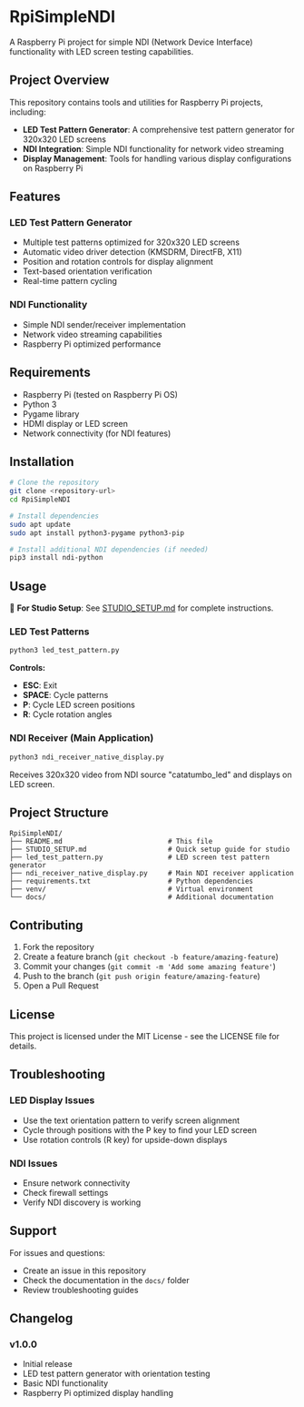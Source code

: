 # RpiSimpleNDI

A Raspberry Pi project for simple NDI (Network Device Interface) functionality with LED screen testing capabilities.

## Project Overview

This repository contains tools and utilities for Raspberry Pi projects, including:

- **LED Test Pattern Generator**: A comprehensive test pattern generator for 320x320 LED screens
- **NDI Integration**: Simple NDI functionality for network video streaming
- **Display Management**: Tools for handling various display configurations on Raspberry Pi

## Features

### LED Test Pattern Generator
- Multiple test patterns optimized for 320x320 LED screens
- Automatic video driver detection (KMSDRM, DirectFB, X11)
- Position and rotation controls for display alignment
- Text-based orientation verification
- Real-time pattern cycling

### NDI Functionality
- Simple NDI sender/receiver implementation
- Network video streaming capabilities
- Raspberry Pi optimized performance

## Requirements

- Raspberry Pi (tested on Raspberry Pi OS)
- Python 3
- Pygame library
- HDMI display or LED screen
- Network connectivity (for NDI features)

## Installation

```bash
# Clone the repository
git clone <repository-url>
cd RpiSimpleNDI

# Install dependencies
sudo apt update
sudo apt install python3-pygame python3-pip

# Install additional NDI dependencies (if needed)
pip3 install ndi-python
```

## Usage

🎯 **For Studio Setup**: See [STUDIO_SETUP.md](STUDIO_SETUP.md) for complete instructions.

### LED Test Patterns
```bash
python3 led_test_pattern.py
```

**Controls:**
- **ESC**: Exit
- **SPACE**: Cycle patterns
- **P**: Cycle LED screen positions
- **R**: Cycle rotation angles

### NDI Receiver (Main Application)
```bash
python3 ndi_receiver_native_display.py
```

Receives 320x320 video from NDI source "catatumbo_led" and displays on LED screen.

## Project Structure

```
RpiSimpleNDI/
├── README.md                          # This file
├── STUDIO_SETUP.md                    # Quick setup guide for studio
├── led_test_pattern.py                # LED screen test pattern generator
├── ndi_receiver_native_display.py     # Main NDI receiver application
├── requirements.txt                   # Python dependencies
├── venv/                              # Virtual environment
└── docs/                              # Additional documentation
```

## Contributing

1. Fork the repository
2. Create a feature branch (`git checkout -b feature/amazing-feature`)
3. Commit your changes (`git commit -m 'Add some amazing feature'`)
4. Push to the branch (`git push origin feature/amazing-feature`)
5. Open a Pull Request

## License

This project is licensed under the MIT License - see the LICENSE file for details.

## Troubleshooting

### LED Display Issues
- Use the text orientation pattern to verify screen alignment
- Cycle through positions with the P key to find your LED screen
- Use rotation controls (R key) for upside-down displays

### NDI Issues
- Ensure network connectivity
- Check firewall settings
- Verify NDI discovery is working

## Support

For issues and questions:
- Create an issue in this repository
- Check the documentation in the `docs/` folder
- Review troubleshooting guides

## Changelog

### v1.0.0
- Initial release
- LED test pattern generator with orientation testing
- Basic NDI functionality
- Raspberry Pi optimized display handling